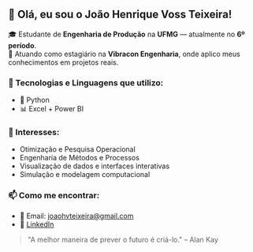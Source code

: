 ## 👋 Olá, eu sou o João Henrique Voss Teixeira!

🎓 Estudante de **Engenharia de Produção** na **UFMG** — atualmente no **6º período**.  
💼 Atuando como estagiário na **Vibracon Engenharia**, onde aplico meus conhecimentos em projetos reais.

### 🧰 Tecnologias e Linguagens que utilizo:
- 🐍 Python
- 📊 Excel + Power BI

### 🎯 Interesses:
- Otimização e Pesquisa Operacional  
- Engenharia de Métodos e Processos  
- Visualização de dados e interfaces interativas  
- Simulação e modelagem computacional  

### 📫 Como me encontrar:
- 📧 Email: joaohvteixeira@gmail.com
- 💼 [LinkedIn](https://www.linkedin.com/in/jo%C3%A3o-henrique) 

> "A melhor maneira de prever o futuro é criá-lo." – Alan Kay
